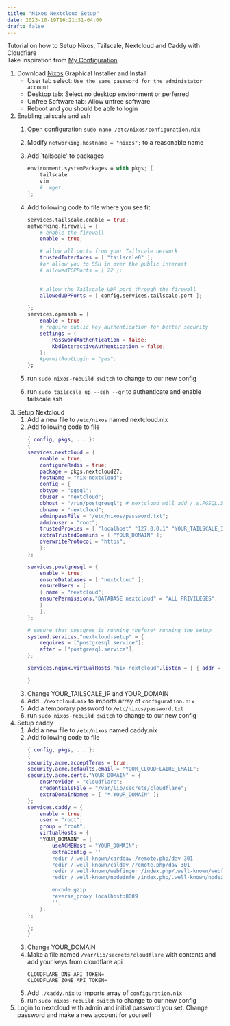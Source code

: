 ```yaml
---
title: "Nixos Nextcloud Setup"
date: 2023-10-19T16:21:31-04:00
draft: false
---
```


Tutorial on how to Setup Nixos, Tailscale, Nextcloud and Caddy with Cloudflare  
Take inspiration from [My Configuration](https://github.com/NateWright/nix-config/tree/master/devices/server)

 1. Download [Nixos](https://nixos.org/download.html#) Graphical Installer and Install
    * User tab select: `Use the same password for the administator account`
    * Desktop tab: Select no desktop environment or perferred
    * Unfree Software tab: Allow unfree software
    * Reboot and you should be able to login
 2. Enabling tailscale and ssh
    1. Open configuration `sudo nano /etc/nixos/configuration.nix`
    2. Modify `networking.hostname = "nixos";` to a reasonable name
    3. Add `tailscale' to packages
        ```nix
        environment.systemPackages = with pkgs; [
            tailscale
            vim 
            #  wget
        ];
        ```

    4. Add following code to file where you see fit
    
        ```nix
        services.tailscale.enable = true;
        networking.firewall = {
            # enable the firewall
            enable = true;

            # allow all ports from your Tailscale network
            trustedInterfaces = [ "tailscale0" ];
            #or allow you to SSH in over the public internet
            # allowedTCPPorts = [ 22 ];
            

            # allow the Tailscale UDP port through the firewall
            allowedUDPPorts = [ config.services.tailscale.port ];

        };
        services.openssh = {
            enable = true;
            # require public key authentication for better security
            settings = {
                PasswordAuthentication = false;
                KbdInteractiveAuthentication = false;
            };
            #permitRootLogin = "yes";
        };
        ```

    5. run `sudo nixos-rebuild switch` to change to our new config
    6. run `sudo tailscale up --ssh --qr` to authenticate and enable tailscale ssh
3. Setup Nextcloud
    1. Add a new file to `/etc/nixos` named nextcloud.nix
    2. Add following code to file
        ```nix
        { config, pkgs, ... }:
        {
        services.nextcloud = {
            enable = true;
            configureRedis = true;
            package = pkgs.nextcloud27;
            hostName = "nix-nextcloud";
            config = {
            dbtype = "pgsql";
            dbuser = "nextcloud";
            dbhost = "/run/postgresql"; # nextcloud will add /.s.PGSQL.5432 by itself
            dbname = "nextcloud";
            adminpassFile = "/etc/nixos/password.txt";
            adminuser = "root";
            trustedProxies = [ "localhost" "127.0.0.1" "YOUR_TAILSCALE_IP" "YOUR_DOMAIN" ];
            extraTrustedDomains = [ "YOUR_DOMAIN" ];
            overwriteProtocol = "https";
            };
        };

        services.postgresql = {
            enable = true;
            ensureDatabases = [ "nextcloud" ];
            ensureUsers = [
            { name = "nextcloud";
            ensurePermissions."DATABASE nextcloud" = "ALL PRIVILEGES";
            }
            ];
        };

        # ensure that postgres is running *before* running the setup
        systemd.services."nextcloud-setup" = {
            requires = ["postgresql.service"];
            after = ["postgresql.service"];
        };

        services.nginx.virtualHosts."nix-nextcloud".listen = [ { addr = "127.0.0.1"; port = 8009; } ];

        }
        ```
    3. Change YOUR_TAILSCALE_IP and YOUR_DOMAIN
    4. Add `./nextcloud.nix` to imports array of `configuration.nix`
    5. Add a temporary password to `/etc/nixos/password.txt`
    6. run `sudo nixos-rebuild switch` to change to our new config
4. Setup caddy
    1. Add a new file to `/etc/nixos` named caddy.nix
    2. Add following code to file
        ```nix
        { config, pkgs, ... }:
        {
        security.acme.acceptTerms = true;
        security.acme.defaults.email = "YOUR_CLOUDFLAIRE_EMAIL";
        security.acme.certs."YOUR_DOMAIN" = {
            dnsProvider = "cloudflare";
            credentialsFile = "/var/lib/secrets/cloudflare";
            extraDomainNames = [ "*.YOUR_DOMAIN" ];
        };
        services.caddy = {
            enable = true;
            user = "root";
            group = "root";
            virtualHosts = {
            "YOUR_DOMAIN" = {
                useACMEHost = "YOUR_DOMAIN";
                extraConfig = ''
                redir /.well-known/carddav /remote.php/dav 301
                redir /.well-known/caldav /remote.php/dav 301
                redir /.well-known/webfinger /index.php/.well-known/webfinger 301
                redir /.well-known/nodeinfo /index.php/.well-known/nodeinfo 301

                encode gzip
                reverse_proxy localhost:8009
                '';
            };
        };

        };
        }
        ```
    3. Change YOUR_DOMAIN
    4. Make a file named `/var/lib/secrets/cloudflare` with contents and add your keys from cloudflare api
        ```
        CLOUDFLARE_DNS_API_TOKEN=
        CLOUDFLARE_ZONE_API_TOKEN=
        ```
    5. Add `./caddy.nix` to imports array of `configuration.nix`
    6. run `sudo nixos-rebuild switch` to change to our new config
5. Login to nextcloud with admin and initial password you set. Change password and make a new account for yourself